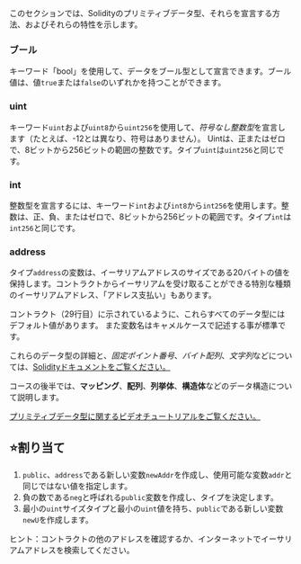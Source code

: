 このセクションでは、Solidityのプリミティブデータ型、それらを宣言する方法、およびそれらの特性を示します。

### ブール
キーワード「bool」を使用して、データをブール型として宣言できます。ブール値は、値`true`または`false`のいずれかを持つことができます。

### uint
キーワード`uint`および`uint8`から`uint256`を使用して、*符号なし整数型*を宣言します（たとえば、-12とは異なり、符号はありません）。 Uintは、正またはゼロで、8ビットから256ビットの範囲の整数です。タイプ`uint`は`uint256`と同じです。

### int
整数型を宣言するには、キーワード`int`および`int8`から`int256`を使用します。整数は、正、負、またはゼロで、8ビットから256ビットの範囲です。タイプ`int`は`int256`と同じです。

### address
タイプ`address`の変数は、イーサリアムアドレスのサイズである20バイトの値を保持します。コントラクトからイーサリアムを受け取ることができる特別な種類のイーサリアムアドレス、「アドレス支払い」もあります。

コントラクト（29行目）に示されているように、これらすべてのデータ型にはデフォルト値があります。
また変数名はキャメルケースで記述する事が標準です。


これらのデータ型の詳細と、*固定ポイント番号*、*バイト配列*、*文字列*などについては、<a href="https://docs.soliditylang.org/en/latest/types.html" target ="_blank">Solidityドキュメントをご覧ください。</a>

コースの後半では、**マッピング**、**配列**、**列挙体**、**構造体**などのデータ構造について説明します。

<a href="https://www.youtube.com/watch?v=8Tj-Th_S7NU" target="_blank">プリミティブデータ型に関するビデオチュートリアルをご覧ください。</a>

## ⭐️割り当て
1.  `public`、`address`である新しい変数`newAddr`を作成し、使用可能な変数`addr`と同じではない値を指定します。
2. 負の数である`neg`と呼ばれる`public`変数を作成し、タイプを決定します。
3. 最小の`uint`サイズタイプと最小の`uint`値を持ち、`public`である新しい変数`newU`を作成します。

ヒント：コントラクトの他のアドレスを確認するか、インターネットでイーサリアムアドレスを検索してください。